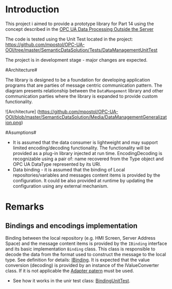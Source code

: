 # Introduction #

This project i aimed to provide a prototype library for Part 14 using the concept described in the [
OPC UA Data Processing Outside the Server](https://github.com/mpostol/OPC-UA-OOI/tree/master/SemanticDataSolution#opc-ua-data-processing-outside-the-server)

The code is tested using the Unit Test located in the project: https://github.com/mpostol/OPC-UA-OOI/tree/master/SemanticDataSolution/Tests/DataManagementUnitTest


The project is in development stage -  major changes are expected.

#Architecture#

The library is designed to be a foundation for developing application programs that are parties of message centric communication pattern. The diagram presents relationship between the `DataMangement` library and other communication parties where the library is expanded to provide custom functionality.

![Architecture] (https://github.com/mpostol/OPC-UA-OOI/blob/master/SemanticDataSolution/Media/DataManagementGeneralization.png)

#Asumptions#

* It is assumed that the data consumer is lightweight and may support limited encoding/decoding functionality. The functionality will be  provided as a plug-in library injected at run time. EncodingDecoding is recognizable using a pair of: name recovered from the Type object and OPC UA DataType represented by its URI.
* Data binding - it is assumed that the binding of Local repositories/variables and messages content items is provided by the configuration. It could be also provided at runtime by updating the configuration using any external mechanism.

# Remarks #
## Bindings and encodings implementation ##

Binding between the local repository (e.g. HMI Screen, Server Address Space) and the message content items is provided by the `IBinding` interface and its basic implementation `Binding` class. This class is responsible to decode the data from the format used to construct the message to the local type. See definition for details:
[IBinding](https://github.com/mpostol/OPC-UA-OOI/blob/master/SemanticDataSolution/DataManagement/IBinding.cs).
It is expected that the value conversion (decoding) is provided by an instance of the IValueConverter class. If it is not applicable the [Adapter patern](http://www.dofactory.com/net/adapter-design-pattern) must be used.
* See how it works in the unir test class: [BindingUnitTest](https://github.com/mpostol/OPC-UA-OOI/blob/master/SemanticDataSolution/Tests/DataManagementUnitTest/BindingUnitTest.cs).
